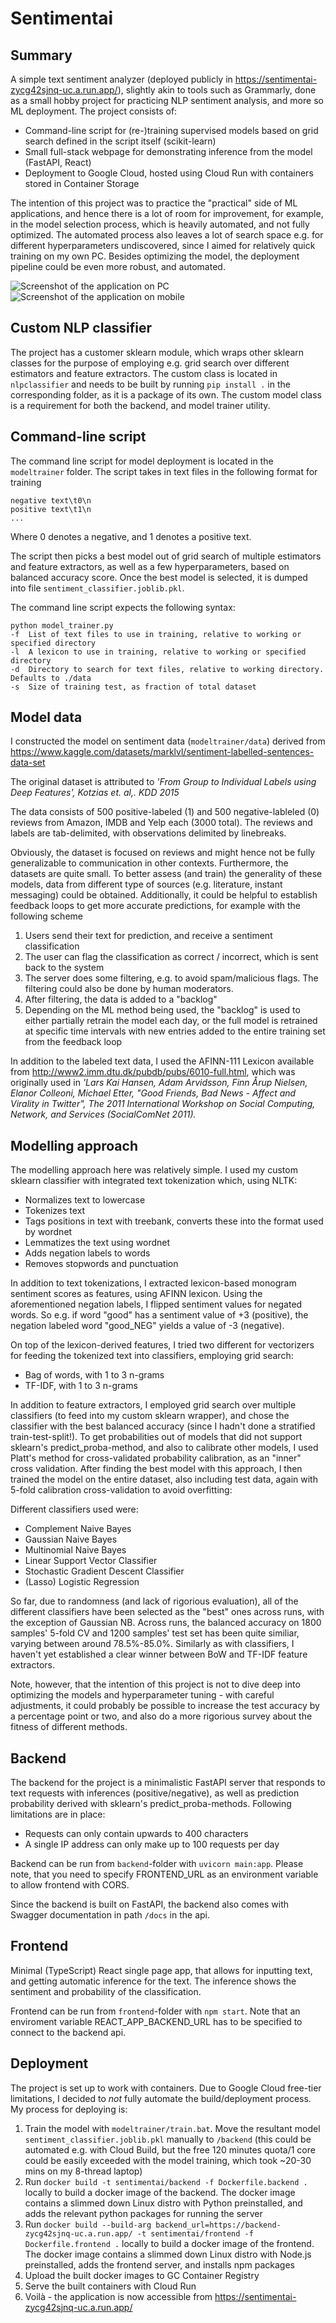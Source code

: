 # Sentimentai

## Summary

A simple text sentiment analyzer (deployed publicly in https://sentimentai-zycg42sjnq-uc.a.run.app/), slightly akin to tools such as Grammarly, done as a small hobby project for practicing NLP sentiment analysis, and more so ML deployment. The project consists of:
* Command-line script for (re-)training supervised models based on grid search defined in the script itself (scikit-learn)
* Small full-stack webpage for demonstrating inference from the model (FastAPI, React)
* Deployment to Google Cloud, hosted using Cloud Run with containers stored in Container Storage

The intention of this project was to practice the "practical" side of ML applications, and hence there is a lot of room for improvement, for example, in the model selection process, which is heavily automated, and not fully optimized. The automated process also leaves a lot of search space e.g. for different hyperparameters undiscovered, since I aimed for relatively quick training on my own PC. Besides optimizing the model, the deployment pipeline could be even more robust, and automated.

![Screenshot of the application on PC](/app.png?raw=true "Screenshot of the application on PC")
![Screenshot of the application on mobile](/app_mobile.png?raw=true "Screenshot of the application on mobile")

## Custom NLP classifier

The project has a customer sklearn module, which wraps other sklearn classes for the purpose of employing e.g. grid search over different estimators and feature extractors. The custom class is located in `nlpclassifier` and needs to be built by running `pip install .` in the corresponding folder, as it is a package of its own. The custom model class is a requirement for both the backend, and model trainer utility.

## Command-line script

The command line script for model deployment is located in the `modeltrainer` folder. The script takes in text files in the following format for training

    negative text\t0\n
    positive text\t1\n
    ...
    
Where 0 denotes a negative, and 1 denotes a positive text.

The script then picks a best model out of grid search of multiple estimators and feature extractors, as well as a few hyperparameters, based on balanced accuracy score. Once the best model is selected, it is dumped into file `sentiment_classifier.joblib.pkl`.

The command line script expects the following syntax:

    python model_trainer.py
    -f  List of text files to use in training, relative to working or specified directory
    -l  A lexicon to use in training, relative to working or specified directory
    -d  Directory to search for text files, relative to working directory. Defaults to ./data
    -s  Size of training test, as fraction of total dataset    
    

## Model data

I constructed the model on sentiment data (`modeltrainer/data`) derived from https://www.kaggle.com/datasets/marklvl/sentiment-labelled-sentences-data-set

The original dataset is attributed to _'From Group to Individual Labels using Deep Features', Kotzias et. al,. KDD 2015_

The data consists of 500 positive-labeled (1) and 500 negative-lableled (0) reviews from Amazon, IMDB and Yelp each (3000 total). The reviews and labels are tab-delimited, with observations delimited by linebreaks.

Obviously, the dataset is focused on reviews and might hence not be fully generalizable to communication in other contexts. Furthermore, the datasets are quite small. To better assess (and train) the generality of these models, data from different type of sources (e.g. literature, instant messaging) could be obtained. Additionally, it could be helpful to establish feedback loops to get more accurate predictions, for example with the following scheme
1. Users send their text for prediction, and receive a sentiment classification
2. The user can flag the classification as correct / incorrect, which is sent back to the system
3. The server does some filtering, e.g. to avoid spam/malicious flags. The filtering could also be done by human moderators.
4. After filtering, the data is added to a "backlog"
5. Depending on the ML method being used, the "backlog" is used to either partially retrain the model each day, or the full model is retrained at specific time intervals with new entries added to the entire training set from the feedback loop

In addition to the labeled text data, I used the AFINN-111 Lexicon available from http://www2.imm.dtu.dk/pubdb/pubs/6010-full.html, which was originally used in _'Lars Kai Hansen, Adam Arvidsson, Finn Årup Nielsen, Elanor Colleoni, Michael Etter, "Good Friends, Bad News - Affect and Virality in Twitter", The 2011 International Workshop on Social Computing, Network, and Services (SocialComNet 2011)._


## Modelling approach

The modelling approach here was relatively simple. I used my custom sklearn classifier with integrated text tokenization which, using NLTK:
- Normalizes text to lowercase
- Tokenizes text
- Tags positions in text with treebank, converts these into the format used by wordnet
- Lemmatizes the text using wordnet
- Adds negation labels to words
- Removes stopwords and punctuation

In addition to text tokenizations, I extracted lexicon-based monogram sentiment scores as features, using AFINN lexicon. Using the aforementioned negation labels, I flipped sentiment values for negated words. So e.g. if word "good" has a sentiment value of +3 (positive), the negation labeled word "good_NEG" yields a value of -3 (negative).

On top of the lexicon-derived features, I tried two different for vectorizers for feeding the tokenized text into classifiers, employing grid search:
- Bag of words, with 1 to 3 n-grams
- TF-IDF, with 1 to 3 n-grams

In addition to feature extractors, I employed grid search over multiple classifiers (to feed into my custom sklearn wrapper), and chose the classifier with the best balanced accuracy (since I hadn't done a stratified train-test-split!). To get probabilities out of models that did not support sklearn's predict_proba-method, and also to calibrate other models, I used Platt's method for cross-validated probability calibration, as an "inner" cross validation. After finding the best model with this approach, I then trained the model on the entire dataset, also including test data, again with 5-fold calibration cross-validation to avoid overfitting:

Different classifiers used were:
- Complement Naive Bayes
- Gaussian Naive Bayes
- Multinomial Naive Bayes
- Linear Support Vector Classifier
- Stochastic Gradient Descent Classifier
- (Lasso) Logistic Regression

So far, due to randomness (and lack of rigorious evaluation), all of the different classifiers have been selected as the "best" ones across runs, with the exception of Gaussian NB. Across runs, the balanced accuracy on 1800 samples' 5-fold CV and 1200 samples' test set has been quite similiar, varying between around 78.5%-85.0%. Similarly as with classifiers, I haven't yet established a clear winner between BoW and TF-IDF feature extractors.

Note, however, that the intention of this project is not to dive deep into optimizing the models and hyperparameter tuning - with careful adjustments, it could probably be possible to increase the test accuracy by a percentage point or two, and also do a more rigorious survey about the fitness of different methods.

## Backend

The backend for the project is a minimalistic FastAPI server that responds to text requests with inferences (positive/negative), as well as prediction probability derived with sklearn's predict_proba-methods. Following limitations are in place:
- Requests can only contain upwards to 400 characters
- A single IP address can only make up to 100 requests per day

Backend can be run from `backend`-folder with `uvicorn main:app`. Please note, that you need to specify FRONTEND_URL as an environment variable to allow frontend with CORS.

Since the backend is built on FastAPI, the backend also comes with Swagger documentation in path `/docs` in the api.

## Frontend

Minimal (TypeScript) React single page app, that allows for inputting text, and getting automatic inference for the text. The inference shows the sentiment and probability of the classification.

Frontend can be run from `frontend`-folder with `npm start`. Note that an enviroment variable REACT_APP_BACKEND_URL has to be specified to connect to the backend api.

## Deployment

The project is set up to work with containers. Due to Google Cloud free-tier limitations, I decided to *not* fully automate the build/deployment process. My process for deploying is:
1. Train the model with `modeltrainer/train.bat`. Move the resultant model `sentiment_classifier.joblib.pkl` manually to `/backend` (this could be automated e.g. with Cloud Build, but the free 120 minutes quota/1 core could be easily exceeded with the model training, which took ~20-30 mins on my 8-thread laptop)
2. Run `docker build -t sentimentai/backend -f Dockerfile.backend .` locally to build a docker image of the backend. The docker image contains a slimmed down Linux distro with Python preinstalled, and adds the relevant python packages for running the server
3. Run `docker build --build-arg backend_url=https://backend-zycg42sjnq-uc.a.run.app/ -t sentimentai/frontend -f Dockerfile.frontend .` locally to build a docker image of the frontend. The docker image contains a slimmed down Linux distro with Node.js preinstalled, adds the frontend server, and installs npm packages
4. Upload the built docker images to GC Container Registry
5. Serve the built containers with Cloud Run
6. Voilà - the application is now accessible from https://sentimentai-zycg42sjnq-uc.a.run.app/